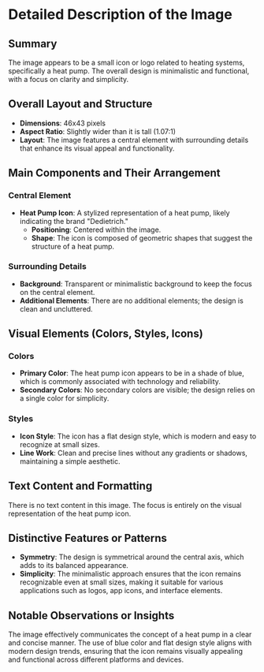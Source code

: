 # Detailed Description of the Image

## Summary
The image appears to be a small icon or logo related to heating systems, specifically a heat pump. The overall design is minimalistic and functional, with a focus on clarity and simplicity.

## Overall Layout and Structure
- **Dimensions**: 46x43 pixels
- **Aspect Ratio**: Slightly wider than it is tall (1.07:1)
- **Layout**: The image features a central element with surrounding details that enhance its visual appeal and functionality.

## Main Components and Their Arrangement

### Central Element
- **Heat Pump Icon**: A stylized representation of a heat pump, likely indicating the brand "Dedietrich."
  - **Positioning**: Centered within the image.
  - **Shape**: The icon is composed of geometric shapes that suggest the structure of a heat pump.

### Surrounding Details
- **Background**: Transparent or minimalistic background to keep the focus on the central element.
- **Additional Elements**: There are no additional elements; the design is clean and uncluttered.

## Visual Elements (Colors, Styles, Icons)

### Colors
- **Primary Color**: The heat pump icon appears to be in a shade of blue, which is commonly associated with technology and reliability.
- **Secondary Colors**: No secondary colors are visible; the design relies on a single color for simplicity.

### Styles
- **Icon Style**: The icon has a flat design style, which is modern and easy to recognize at small sizes.
- **Line Work**: Clean and precise lines without any gradients or shadows, maintaining a simple aesthetic.

## Text Content and Formatting

There is no text content in this image. The focus is entirely on the visual representation of the heat pump icon.

## Distinctive Features or Patterns
- **Symmetry**: The design is symmetrical around the central axis, which adds to its balanced appearance.
- **Simplicity**: The minimalistic approach ensures that the icon remains recognizable even at small sizes, making it suitable for various applications such as logos, app icons, and interface elements.

## Notable Observations or Insights
The image effectively communicates the concept of a heat pump in a clear and concise manner. The use of blue color and flat design style aligns with modern design trends, ensuring that the icon remains visually appealing and functional across different platforms and devices.